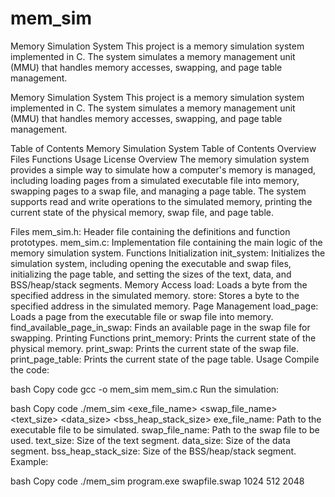 # mem_sim
 Memory Simulation System This project is a memory simulation system implemented in C. The system simulates a memory management unit (MMU) that handles memory accesses, swapping, and page table management.

Memory Simulation System
This project is a memory simulation system implemented in C. The system simulates a memory management unit (MMU) that handles memory accesses, swapping, and page table management.

Table of Contents
Memory Simulation System
Table of Contents
Overview
Files
Functions
Usage
License
Overview
The memory simulation system provides a simple way to simulate how a computer's memory is managed, including loading pages from a simulated executable file into memory, swapping pages to a swap file, and managing a page table. The system supports read and write operations to the simulated memory, printing the current state of the physical memory, swap file, and page table.

Files
mem_sim.h: Header file containing the definitions and function prototypes.
mem_sim.c: Implementation file containing the main logic of the memory simulation system.
Functions
Initialization
init_system: Initializes the simulation system, including opening the executable and swap files, initializing the page table, and setting the sizes of the text, data, and BSS/heap/stack segments.
Memory Access
load: Loads a byte from the specified address in the simulated memory.
store: Stores a byte to the specified address in the simulated memory.
Page Management
load_page: Loads a page from the executable file or swap file into memory.
find_available_page_in_swap: Finds an available page in the swap file for swapping.
Printing Functions
print_memory: Prints the current state of the physical memory.
print_swap: Prints the current state of the swap file.
print_page_table: Prints the current state of the page table.
Usage
Compile the code:

bash
Copy code
gcc -o mem_sim mem_sim.c
Run the simulation:

bash
Copy code
./mem_sim <exe_file_name> <swap_file_name> <text_size> <data_size> <bss_heap_stack_size>
exe_file_name: Path to the executable file to be simulated.
swap_file_name: Path to the swap file to be used.
text_size: Size of the text segment.
data_size: Size of the data segment.
bss_heap_stack_size: Size of the BSS/heap/stack segment.
Example:

bash
Copy code
./mem_sim program.exe swapfile.swap 1024 512 2048
